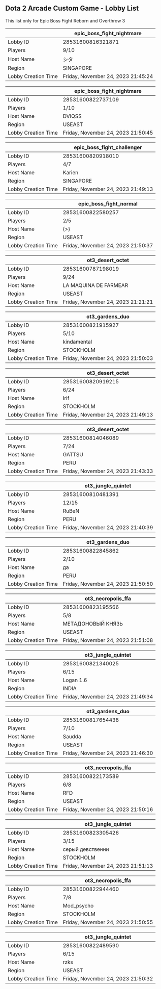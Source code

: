 ## Dota 2 Arcade Custom Game - Lobby List

This list only for Epic Boss Fight Reborn and Overthrow 3

|  | epic_boss_fight_nightmare |
| ------ | ------ |
| Lobby ID | 28531600816321871 |
| Players | 9/10 |
| Host Name | シタ |
| Region | SINGAPORE |
| Lobby Creation Time | Friday, November 24, 2023 21:45:24 |


|  | epic_boss_fight_nightmare |
| ------ | ------ |
| Lobby ID | 28531600822737109 |
| Players | 1/10 |
| Host Name | DVIQSS |
| Region | USEAST |
| Lobby Creation Time | Friday, November 24, 2023 21:50:45 |


|  | epic_boss_fight_challenger |
| ------ | ------ |
| Lobby ID | 28531600820918010 |
| Players | 4/7 |
| Host Name | Karien |
| Region | SINGAPORE |
| Lobby Creation Time | Friday, November 24, 2023 21:49:13 |


|  | epic_boss_fight_normal |
| ------ | ------ |
| Lobby ID | 28531600822580257 |
| Players | 2/5 |
| Host Name | {>} |
| Region | USEAST |
| Lobby Creation Time | Friday, November 24, 2023 21:50:37 |


|  | ot3_desert_octet |
| ------ | ------ |
| Lobby ID | 28531600787198019 |
| Players | 9/24 |
| Host Name | LA MAQUINA DE FARMEAR |
| Region | USEAST |
| Lobby Creation Time | Friday, November 24, 2023 21:21:21 |


|  | ot3_gardens_duo |
| ------ | ------ |
| Lobby ID | 28531600821915927 |
| Players | 5/10 |
| Host Name | kindamental |
| Region | STOCKHOLM |
| Lobby Creation Time | Friday, November 24, 2023 21:50:03 |


|  | ot3_desert_octet |
| ------ | ------ |
| Lobby ID | 28531600820919215 |
| Players | 6/24 |
| Host Name | Irif |
| Region | STOCKHOLM |
| Lobby Creation Time | Friday, November 24, 2023 21:49:13 |


|  | ot3_desert_octet |
| ------ | ------ |
| Lobby ID | 28531600814046089 |
| Players | 7/24 |
| Host Name | GATTSU |
| Region | PERU |
| Lobby Creation Time | Friday, November 24, 2023 21:43:33 |


|  | ot3_jungle_quintet |
| ------ | ------ |
| Lobby ID | 28531600810481391 |
| Players | 12/15 |
| Host Name | RuBeN |
| Region | PERU |
| Lobby Creation Time | Friday, November 24, 2023 21:40:39 |


|  | ot3_gardens_duo |
| ------ | ------ |
| Lobby ID | 28531600822845862 |
| Players | 2/10 |
| Host Name | да |
| Region | PERU |
| Lobby Creation Time | Friday, November 24, 2023 21:50:50 |


|  | ot3_necropolis_ffa |
| ------ | ------ |
| Lobby ID | 28531600823195566 |
| Players | 5/8 |
| Host Name | МЕТAДOНОВЫЙ КНЯЗЬ |
| Region | USEAST |
| Lobby Creation Time | Friday, November 24, 2023 21:51:08 |


|  | ot3_jungle_quintet |
| ------ | ------ |
| Lobby ID | 28531600821340025 |
| Players | 6/15 |
| Host Name | Logan 1.6 |
| Region | INDIA |
| Lobby Creation Time | Friday, November 24, 2023 21:49:34 |


|  | ot3_gardens_duo |
| ------ | ------ |
| Lobby ID | 28531600817654438 |
| Players | 7/10 |
| Host Name | Saudda |
| Region | USEAST |
| Lobby Creation Time | Friday, November 24, 2023 21:46:30 |


|  | ot3_necropolis_ffa |
| ------ | ------ |
| Lobby ID | 28531600822173589 |
| Players | 6/8 |
| Host Name | RFD |
| Region | USEAST |
| Lobby Creation Time | Friday, November 24, 2023 21:50:16 |


|  | ot3_jungle_quintet |
| ------ | ------ |
| Lobby ID | 28531600823305426 |
| Players | 3/15 |
| Host Name | серый девственни |
| Region | STOCKHOLM |
| Lobby Creation Time | Friday, November 24, 2023 21:51:13 |


|  | ot3_necropolis_ffa |
| ------ | ------ |
| Lobby ID | 28531600822944460 |
| Players | 7/8 |
| Host Name | Mod_psycho |
| Region | STOCKHOLM |
| Lobby Creation Time | Friday, November 24, 2023 21:50:55 |


|  | ot3_jungle_quintet |
| ------ | ------ |
| Lobby ID | 28531600822489590 |
| Players | 6/15 |
| Host Name | rzks |
| Region | USEAST |
| Lobby Creation Time | Friday, November 24, 2023 21:50:32 |


